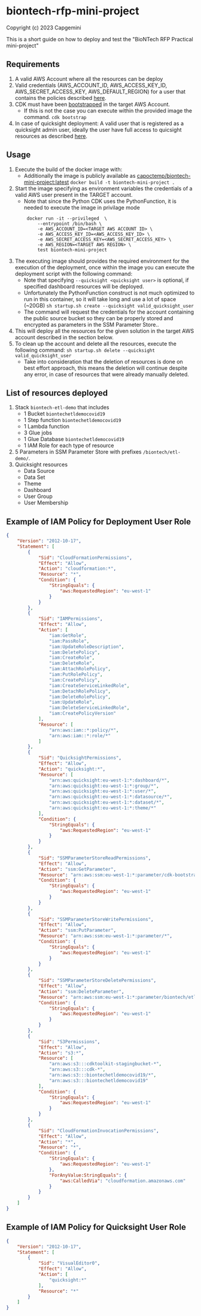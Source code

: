 # biontech-rfp-mini-project

Copyright (c) 2023 Capgemini

This is a short guide on how to deploy and test the "BioNTech RFP Practical mini-project"


## Requirements

1. A valid AWS Account where all the resources can be deploy
2. Valid credentials (AWS_ACCOUNT_ID, AWS_ACCESS_KEY_ID, AWS_SECRET_ACCESS_KEY, AWS_DEFAULT_REGION) for a user that contains the policies described [here](#example-of-iam-policy-for-deployment-user-role).
3. CDK must have been [bootstrapped](https://docs.aws.amazon.com/cdk/v2/guide/bootstrapping.html) in the target AWS Account.
   - If this is not the case you can execute within the provided image the command.
      ```cdk bootstrap```
4. In case of quicksight deployment: A valid user that is registered as a quicksight admin user, ideally the user have full access to quicsight resources as described [here](#example-of-iam-policy-for-quicksight-user-role).


## Usage
    
1. Execute the build of the docker image with:
   - Additionally the image is publicly available as [capoctemp/biontech-mini-project:latest](https://hub.docker.com/layers/capoctemp/biontech-mini-project/latest/images/sha256-67825a1c434e050f1146fc6108cd6fb021709636b5269fc7612cea1cdda7f451?tab=layers)
       ```docker build -t biontech-mini-project .``` 
2. Start the image specifying as environment variables the  credentials of a valid AWS user present in the TARGET account.
   - Note that since the Python CDK uses the PythonFunction, it is needed to execute the image in privilage mode
       ```
        docker run -it --privileged  \
            --entrypoint /bin/bash \
            -e AWS_ACCOUNT_ID=<TARGET AWS ACCOUNT ID> \
            -e AWS_ACCESS_KEY_ID=<AWS_ACCESS_KEY_ID> \
            -e AWS_SECRET_ACCESS_KEY=<AWS_SECRET_ACCESS_KEY> \
            -e AWS_REGION=<TARGET AWS REGION> \
            test biontech-mini-project
        ```
3. The executing image should provides the required environment for the execution of the deployment, once within the image you can execute the deployment script with the following command:
   - Note that specifying `--quicksight <quicksight user>` is optional, if specified dashboard resources will be deployed.
   - Unfortunately the PythonFunction construct is not much optimized to run in this container, so it will take long and use a lot of space (~20GB)
       ```sh startup.sh create --quicksight valid_quicksight_user```
   - The command will request the credentials for the account containing the public source bucket so they can be properly stored and encrypted as parameters in the SSM Parameter Store..
4. This will deploy all the resources for the given solution in the target AWS account described in the section below.
5. To clean up the account and delete all the resources, execute the following command:
    ```sh startup.sh delete --quicksight valid_quicksight_user```
   - Take into consideration that the deletion of resources is done on best effort approach, this means the deletion will continue despite any error, in case of resources that were already manually deleted.

## List of resources deployed
1. Stack `biontech-etl-demo` that includes
   - 1 Bucket `biontechetldemocovid19`
   - 1 Step function `biontechetldemocovid19`
   - 1 Lambda function
   - 3 Glue jobs
   - 1 Glue Database `biontechetldemocovid19`
   - 1 IAM Role for each type of resource
2. 5 Parameters in SSM Parameter Store with prefixes `/biontech/etl-demo/`.
3. Quicksight resources
   - Data Source
   - Data Set
   - Theme 
   - Dashboard
   - User Group
   - User Membership

## Example of IAM Policy for Deployment User Role

```json
{
    "Version": "2012-10-17",
    "Statement": [
        {
            "Sid": "CloudFormationPermissions",
            "Effect": "Allow",
            "Action": "cloudformation:*",
            "Resource": "*",
            "Condition": {
                "StringEquals": {
                    "aws:RequestedRegion": "eu-west-1"
                }
            }
        },
        {
            "Sid": "IAMPermissions",
            "Effect": "Allow",
            "Action": [
                "iam:GetRole",
                "iam:PassRole",
                "iam:UpdateRoleDescription",
                "iam:DeletePolicy",
                "iam:CreateRole",
                "iam:DeleteRole",
                "iam:AttachRolePolicy",
                "iam:PutRolePolicy",
                "iam:CreatePolicy",
                "iam:CreateServiceLinkedRole",
                "iam:DetachRolePolicy",
                "iam:DeleteRolePolicy",
                "iam:UpdateRole",
                "iam:DeleteServiceLinkedRole",
                "iam:CreatePolicyVersion"
            ],
            "Resource": [
                "arn:aws:iam::*:policy/*",
                "arn:aws:iam::*:role/*"
            ]
        },
        {
            "Sid": "QuicksightPermissions",
            "Effect": "Allow",
            "Action": "quicksight:*",
            "Resource": [
                "arn:aws:quicksight:eu-west-1:*:dashboard/*",
                "arn:aws:quicksight:eu-west-1:*:group/*",
                "arn:aws:quicksight:eu-west-1:*:user/*",
                "arn:aws:quicksight:eu-west-1:*:datasource/*",
                "arn:aws:quicksight:eu-west-1:*:dataset/*",
                "arn:aws:quicksight:eu-west-1:*:theme/*"
            ],
            "Condition": {
                "StringEquals": {
                    "aws:RequestedRegion": "eu-west-1"
                }
            }
        },
        {
            "Sid": "SSMParameterStoreReadPermissions",
            "Effect": "Allow",
            "Action": "ssm:GetParameter",
            "Resource": "arn:aws:ssm:eu-west-1:*:parameter/cdk-bootstrap/*",
            "Condition": {
                "StringEquals": {
                    "aws:RequestedRegion": "eu-west-1"
                }
            }
        },
        {
            "Sid": "SSMParameterStoreWritePermissions",
            "Effect": "Allow",
            "Action": "ssm:PutParameter",
            "Resource": "arn:aws:ssm:eu-west-1:*:parameter/*",
            "Condition": {
                "StringEquals": {
                    "aws:RequestedRegion": "eu-west-1"
                }
            }
        },
        {
            "Sid": "SSMParameterStoreDeletePermissions",
            "Effect": "Allow",
            "Action": "ssm:DeleteParameter",
            "Resource": "arn:aws:ssm:eu-west-1:*:parameter/biontech/etl-demo/*",
            "Condition": {
                "StringEquals": {
                    "aws:RequestedRegion": "eu-west-1"
                }
            }
        },
        {
            "Sid": "S3Permissions",
            "Effect": "Allow",
            "Action": "s3:*",
            "Resource": [
                "arn:aws:s3:::cdktoolkit-stagingbucket-*",
                "arn:aws:s3:::cdk-*",
                "arn:aws:s3:::biontechetldemocovid19/*",
                "arn:aws:s3:::biontechetldemocovid19"
            ],
            "Condition": {
                "StringEquals": {
                    "aws:RequestedRegion": "eu-west-1"
                }
            }
        },
        {
            "Sid": "CloudFormationInvocationPermissions",
            "Effect": "Allow",
            "Action": "*",
            "Resource": "*",
            "Condition": {
                "StringEquals": {
                    "aws:RequestedRegion": "eu-west-1"
                },
                "ForAnyValue:StringEquals": {
                    "aws:CalledVia": "cloudformation.amazonaws.com"
                }
            }
        }
    ]
}
```

## Example of IAM Policy for Quicksight User Role
```json
{
    "Version": "2012-10-17",
    "Statement": [
        {
            "Sid": "VisualEditor0",
            "Effect": "Allow",
            "Action": [
                "quicksight:*"
            ],
            "Resource": "*"
        }
    ]
}
```
